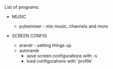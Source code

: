 List of programs:	
- MUSIC	
	- pulsemixer	- mix music, channels and more
	
- SCREEN CONFIG
	- arandr	- setting things up
	- autorandr	
		- save screen configurations with -s
		- load configurations with 'profile'

